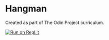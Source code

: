# Hangman

Created as part of The Odin Project curriculum.

[![Run on Repl.it](https://replit.com/badge/github/kridijaw/hangman#README.md)](https://replit.com/new/github/kridijaw/hangman#README.md)

